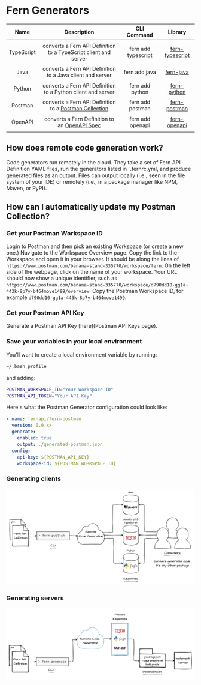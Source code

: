 # Fern Generators

|  **Name**  |                                       **Description**                                        |   **CLI Command**   |                                            **Library**                                             |
| :--------: | :------------------------------------------------------------------------------------------: | :-----------------: | :------------------------------------------------------------------------------------------------: |
|            |                                                                                              |
| TypeScript |               converts a Fern API Definition to a TypeScript client and server               | fern add typescript |       [fern-typescript](https://github.com/fern-api/fern/tree/main/packages/fern-typescript)       |
|            |                                                                                              |
|    Java    |                  converts a Fern API Definition to a Java client and server                  |    fern add java    |                         [fern-java](https://github.com/fern-api/fern-java)                         |
|            |                                                                                              |
|   Python   |                 converts a Fern API Definition to a Python client and server                 |   fern add python   |  <!-- markdown-link-check-disable-line --> [fern-python](https://github.com/fern-api/fern-python)  |
|            |                                                                                              |
|  Postman   | converts a Fern API Definition to a [Postman Collection](https://www.postman.com/collection) |  fern add postman   |                      [fern-postman](https://github.com/fern-api/fern-postman)                      |
|            |                                                                                              |
|  OpenAPI   |   converts a Fern Definition to an [OpenAPI Spec](https://swagger.io/resources/open-api/)    |  fern add openapi   | <!-- markdown-link-check-disable-line --> [fern-openapi](https://github.com/fern-api/fern-openapi) |
|            |                                                                                              |

## How does remote code generation work?

Code generators run remotely in the cloud. They take a set of Fern API Definition YAML files, run the generators listed in `.fernrc.yml, and produce generated files as an output. Files can output locally (i.e., seen in the file system of your IDE) or remotely (i.e., in a package manager like NPM, Maven, or PyPI).

## How can I automatically update my Postman Collection?

### Get your Postman Workspace ID

Login to Postman and then pick an existing Workspace (or create a new one.) Navigate to the Workspace Overview page. Copy the link to the Workspace and open it in your browser. It should be along the lines of `https://www.postman.com/banana-stand-335770/workspace/fern`. On the left side of the webpage, click on the name of your workspace. Your URL should now show a unique identifier, such as `https://www.postman.com/banana-stand-335770/workspace/d790dd10-gg1a-443k-8p7y-b464move1499/overview`. Copy the Postman Workspace ID, for example `d790dd10-gg1a-443k-8p7y-b464move1499`.

### Get your Postman API Key

Generate a Postman API Key [here](Postman API Keys page).

### Save your variables in your local environment

You'll want to create a local environment variable by running:

```bash
~/.bash_profile
```

and adding:

```bash
POSTMAN_WORKSPACE_ID="Your Workspace ID"
POSTMAN_API_TOKEN="Your API Key"
```

Here's what the Postman Generator configuration could look like:

```yaml
- name: fernapi/fern-postman
  version: 0.0.xx
  generate:
    enabled: true
    output: ./generated-postman.json
  config:
    api-key: ${POSTMAN_API_KEY}
    workspace-id: ${POSTMAN_WORKSPACE_ID}
```

### Generating clients

![client generators](assets/diagrams/frontend-diagram.png)

### Generating servers

![server generators](assets/diagrams/backend-diagram.png)
